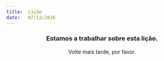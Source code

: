 ```yaml
---
title:  Lição
date:   07/12/2016
---
```


### <center>Estamos a trabalhar sobre esta lição.</center>
<center>Volte mais tarde, por favor.</center>
